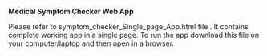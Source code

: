 **Medical Symptom Checker Web App**

Please refer to symptom_checker_Single_page_App.html file .  It contains complete working app in a single page. To run the app download this file on your computer/laptop and then open in a browser.
